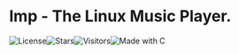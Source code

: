 # lmp - The Linux Music Player.

<table align="center">
  <tr>
  <img src="https://img.shields.io/github/license/Zer0Flux86/lmp?style=flat-square&labelColor=%23c2c2c2&color=%23555555" alt="License"/>
  <img src="https://img.shields.io/github/stars/Zer0Flux86/lmp?style=flat-square&labelColor=%23c2c2c2&color=%23555555" alt="Stars"/>
  <img src="https://img.shields.io/badge/Visitors-11-%23555555?style=flat-square&labelColor=%23c2c2c2" alt="Visitors"/>
  <img src="https://img.shields.io/badge/Made%20with-C-blue?style=flat-square&labelColor=%23c2c2c2&color=%23555555" alt="Made with C"/>
  </tr>
</table>



